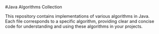 #Java Algorithms Collection


This repository contains implementations of various algorithms in Java. Each file corresponds to a specific algorithm, providing clear and concise code for understanding and using these algorithms in your projects.
